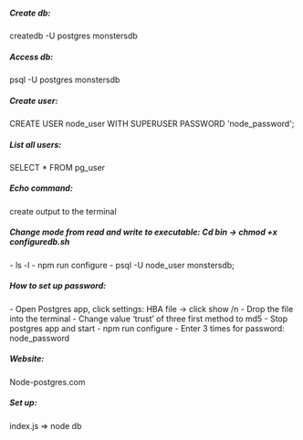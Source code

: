 
<h5>Create db:</h5> createdb -U postgres monstersdb
<h5>Access db:</h5> psql -U postgres monstersdb
<h5>Create user:</h5> CREATE USER node_user WITH SUPERUSER PASSWORD 'node_password';
<h5>List all users:</h5> SELECT * FROM pg_user
<h5>Echo command:</h5> create output to the terminal

<h5>Change mode  from read and write to executable: Cd bin ->  chmod +x configuredb.sh </h5>
- ls -l 
- npm run configure 
- psql -U node_user monstersdb;

<h5>How to set up password:</h5>
- Open Postgres app, click settings: HBA file -> click show /n
- Drop the file into the terminal
- Change value ‘trust’ of three first method to md5
- Stop postgres app and start
- npm run configure 
- Enter 3 times for password: node_password

<h5>Website: </h5>Node-postgres.com
<h5>Set up: </h5> index.js => node db